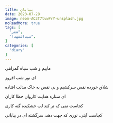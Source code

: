 ```yaml
---
title: بیابان
date: 2023-07-28
image: neom-AC3T7tvwPrY-unsplash.jpg
noReadMore: true
tags: [
  "شعر",
  "سیدالشهدا",
]
categories: [
  "diary"
]
---
```

ماییم و شب سیاه گمراهی

ای نور شب افروز

شلاق خورده نفس سرکشیم و بی نفس به خاک مذلت افتاده

ای ستاره هدایت کاروان خطا کاران

کجاست نمی که تر کند لب خشکیده گنه کاری

کجاست آیتی، نوری که جهت دهد، سرگشته ای در بیابانی

